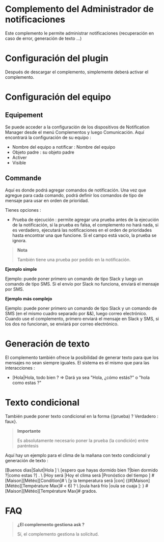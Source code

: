 # Complemento del Administrador de notificaciones

Este complemento le permite administrar notificaciones (recuperación en caso de error, generación de texto ...)

# Configuración del plugin

Después de descargar el complemento, simplemente deberá activar el complemento.

# Configuración del equipo

## Equipement

Se puede acceder a la configuración de los dispositivos de Notification Manager desde el menú Complementos y luego Comunicación. Aquí encontrará la configuración de su equipo :

- Nombre del equipo a notificar : Nombre del equipo
- Objeto padre : su objeto padre
- Activer
- Visible

## Commande

Aquí es donde podrá agregar comandos de notificación. Una vez que agregue para cada comando, podrá definir los comandos de tipo de mensaje para usar en orden de prioridad.

Tienes opciones :

- Prueba de ejecución : permite agregar una prueba antes de la ejecución de la notificación, si la prueba es falsa, el complemento no hará nada, si es verdadero, ejecutará las notificaciones en el orden de prioridades hasta encontrar una que funcione. Si el campo está vacío, la prueba se ignora.

> **Nota**
>
> También tiene una prueba por pedido en la notificación.


**Ejemplo simple**

Ejemplo: puede poner primero un comando de tipo Slack y luego un comando de tipo SMS. Si el envío por Slack no funciona, enviará el mensaje por SMS.

**Ejemplo más complejo**

Ejemplo: puede poner primero un comando de tipo Slack y un comando de SMS (en el mismo cuadro separado por &&), luego correo electrónico. Cuando use el complemento, primero enviará el mensaje en Slack y SMS, si los dos no funcionan, se enviará por correo electrónico.

# Generación de texto

El complemento también ofrece la posibilidad de generar texto para que los mensajes no sean siempre iguales. El sistema es el mismo que para las interacciones :

- [Hola\|Hola, todo bien ? => Dará ya sea "Hola, ¿cómo estás?" o "hola como estas ?"

# Texto condicional

También puede poner texto condicional en la forma {(prueba) ? Verdadero : faux}.

> **Importante**
>
> Es absolutamente necesario poner la prueba (la condición) entre paréntesis

Aquí hay un ejemplo para el clima de la mañana con texto condicional y generación de texto :

\[Buenos dias\|Salut\|Hola \] \ [espero que hayas dormido bien ?\|bien dormido ?\|como estas ?\] . \ [Hoy será \|Hoy el clima será \|Pronóstico del tiempo \] \#[Maison\]\[Météo\]\[Condition\]\# \ [y la temperatura será \|con\] {(\#\[Maison\]\[Météo\]\[Température Max\]\# < 6) ? \ [oula hará frío \|oula se cuaja \]: } \#\[Maison\]\[Météo\]\[Température Max\]\# grados.

# FAQ

>**¿El complemento gestiona ask ?**
>
>Sí, el complemento gestiona la solicitud.
